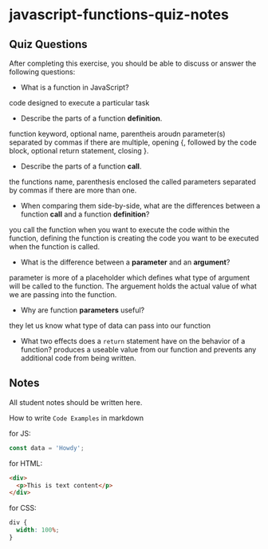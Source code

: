 # javascript-functions-quiz-notes

## Quiz Questions

After completing this exercise, you should be able to discuss or answer the following questions:

- What is a function in JavaScript?

code designed to execute a particular task

- Describe the parts of a function **definition**.

function keyword, optional name, parentheis aroudn parameter(s) separated by commas if there are multiple, opening {, followed by the code block, optional return statement, closing }.

- Describe the parts of a function **call**.

the functions name, parenthesis enclosed the called parameters separated by commas if there are more than one.

- When comparing them side-by-side, what are the differences between a function **call** and a function **definition**?

you call the function when you want to execute the code within the function, defining the function is creating the code you want to be executed when the function is called.

- What is the difference between a **parameter** and an **argument**?

parameter is more of a placeholder which defines what type of argument will be called to the function. The arguement holds the actual value of what we are passing into the function.

- Why are function **parameters** useful?

they let us know what type of data can pass into our function

- What two effects does a `return` statement have on the behavior of a function?
  produces a useable value from our function and prevents any additional code from being written.

## Notes

All student notes should be written here.

How to write `Code Examples` in markdown

for JS:

```javascript
const data = 'Howdy';
```

for HTML:

```html
<div>
  <p>This is text content</p>
</div>
```

for CSS:

```css
div {
  width: 100%;
}
```
